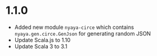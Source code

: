 # 1.1.0

* Added new module `nyaya-circe` which contains `nyaya.gen.circe.GenJson` for generating random JSON
* Update Scala.js to 1.10
* Update Scala 3 to 3.1
